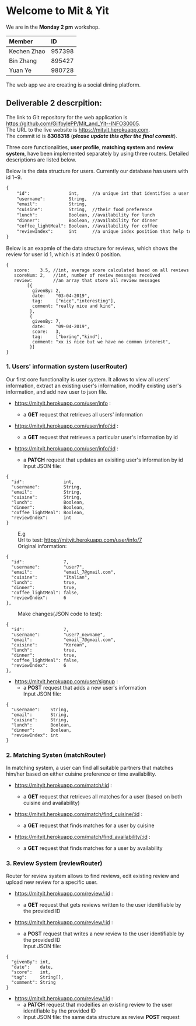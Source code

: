 # Welcome to Mit & Yit

We are in the **Monday 2 pm** workshop.
 
| Member      | ID     |
| :---------- | :----- |
| Kechen Zhao | 957398 |
| Bin Zhang   | 895427 |
| Yuan Ye     | 980728 | 

The web app we are creating is a social dining platform.

## Deliverable 2 descrpition:

The link to Git repository for the web application is https://github.com/GilfoylePP/Mit_and_Yit--INFO30005.  
The URL to the live website is https://mityit.herokuapp.com.  
The commit id is **8308318** (**_please update this after the final commit_**).  


Three core functionalities, **user profile**, **matching system** and **review system**, have been implemented separately by using three routers. Detailed descriptions are listed below. 

Below is the data structure for users. Currently our database has users with id 1~9.  
```markdown
{  
    "id":               int,     //a unique int that identifies a user  
    "username":         String,  
    "email":            String,  
    "cuisine":          String,  //their food preference  
    "lunch":            Boolean, //availability for lunch   
    "dinner":           Boolean, //availability for dinner  
    "coffee_lightMeal": Boolean, //availability for coffee  
    "reviewIndex":      int      //a unique index position that help to retrieve user's review from the Review database  
}  
```
Below is an exapmle of the data structure for reviews, which shows the review for user id 1, which is at index 0 position.   
```
{  
   score:    3.5, //int, average score calculated based on all reviews  
   scoreNum: 2,   //int, number of review messages received  
   review:        //an array that store all review messages  
        [{  
          givenBy: 2,  
          date:    "03-04-2019",  
          tag:     ["nice","interesting"],  
          comment: "really nice and kind",  
         },  
         {  
          givenBy: 7,  
          date:    "09-04-2019",  
          score:   3,  
          tag:     ["boring","kind"],  
          comment: "xx is nice but we have no common interest",  
         }]  
}  
```

### 1. Users' information system (userRouter)

Our first core functionality is user system. It allows to view all users’ information, extract an existing user's information, modify existing user's information, and add new user to json file.  

* https://mityit.herokuapp.com/user/info : 
  * a **GET** request that retrieves all users' information  

* https://mityit.herokuapp.com/user/info/:id :  
  * a **GET** request that retrieves a particular user's information by id  

* https://mityit.herokuapp.com/user/info/:id :  
  * a **PATCH** request that updates an exisiting user's information by id  
Input JSON file: 
```
{  
  "id":               int,  
  "username":         String,  
  "email":            String,  
  "cuisine":          String,  
  "lunch":            Boolean,  
  "dinner":           Boolean,  
  "coffee_lightMeal": Boolean,  
  "reviewIndex":      int  
}  
```
&emsp;&emsp;  E.g  
&emsp;&emsp;  Url to test: https://mityit.herokuapp.com/user/info/7  
&emsp;&emsp;  Original information:  
```
{  
  "id":               7,  
  "username":         "user7",  
  "email":            "email_7@gmail.com",  
  "cuisine":          "Italian",  
  "lunch":            true,  
  "dinner":           true,  
  "coffee_lightMeal": false,  
  "reviewIndex":      6  
},
```
&emsp;&emsp;  Make changes(JSON code to test):  
```
{   
  "id":               7,  
  "username":         "user7_newname",  
  "email":            "email_7@gmail.com",  
  "cuisine":          "Korean",  
  "lunch":            true,  
  "dinner":           true,  
  "coffee_lightMeal": false,  
  "reviewIndex":      6  
},  
```

* https://mityit.herokuapp.com/user/signup :  
  * a **POST** request that adds a new user's information  
Input JSON file:
```
{  
  "username":    String,  
  "email":       String,  
  "cuisine":     String,  
  "lunch":       Boolean,  
  "dinner":      Boolean,  
  "reviewIndex": int  
}  
```

### 2. Matching Systen (matchRouter)

In matching system, a user can find all suitable partners that matches him/her based on either cuisine preference or time availability.

* https://mityit.herokuapp.com/match/:id :  
  * a **GET** request that retrieves all matches for a user (based on both cuisine and availability)

* https://mityit.herokuapp.com/match/find_cuisine/:id :  
  * a **GET** request that finds matches for a user by cuisine 

* https://mityit.herokuapp.com/match/find_availability/:id :  
  * a **GET** request that finds matches for a user by availability  

  
### 3. Review System (reviewRouter)

Router for review system allows to find reviews, edit existing review and upload new review for a specific user.

* https://mityit.herokuapp.com/review/:id :  
  * a **GET** request that gets reviews written to the user identifiable by the provided ID  

* https://mityit.herokuapp.com/review/:id :  
  * a **POST** request that writes a new review to the user identifiable by the provided ID  
Input JSON file:  
```
{  
  "givenBy": int,
  "date":    date,
  "score":   int,
  "tag":     String[],
  "comment": String  
}
```

* https://mityit.herokuapp.com/review/:id :  
  * a **PATCH** request that modeifies an existing review to the user identifiable by the provided ID  
  * Input JSON file: the same data structure as review **POST** request  
